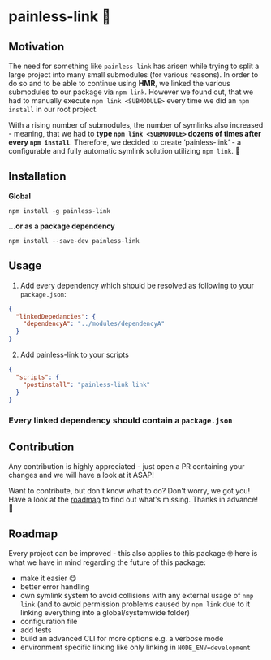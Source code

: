 # painless-link 🤩

## Motivation

The need for something like `painless-link` has arisen while trying to split a large project into many small submodules (for various reasons).
In order to do so and to be able to continue using __HMR__, we linked the various submodules to our package via `npm link`.
However we found out, that we had to manually execute `npm link <SUBMODULE>` every time we did an `npm install` in our root project.

With a rising number of submodules, the number of symlinks also increased - meaning, that we had to __type `npm link <SUBMODULE>` dozens of times after every `npm install`__.
Therefore, we decided to create ‘painless-link’ - a configurable and fully automatic symlink solution utilizing `npm link`. 🤩




## Installation

**Global**

`npm install -g painless-link`

**...or as a package dependency**

`npm install --save-dev painless-link`

## Usage

1. Add every dependency which should be resolved as following to your `package.json`:

```json
{
  "linkedDepedancies": {
    "dependencyA": "../modules/dependencyA"
  }
}
```

2. Add painless-link to your scripts

```json
{
  "scripts": {
    "postinstall": "painless-link link"
  }
}
```

### Every linked dependency should contain a `package.json`




## Contribution

Any contribution is highly appreciated - just open a PR containing your changes and we will have a look at it ASAP!

Want to contribute, but don't know what to do? Don't worry, we got you! Have a look at the [roadmap](#roadmap) to find out what's missing. Thanks in advance! 🤩

## Roadmap

Every project can be improved - this also applies to this package 🤓 here is what we have in mind regarding the future of this package:
  - make it easier 😋
  - better error handling
  - own symlink system to avoid collisions with any external usage of `nmp link` (and to avoid permission problems caused by `npm link` due to it linking everything into a global/systemwide folder)
  - configuration file
  - add tests
  - build an advanced CLI for more options e.g. a verbose mode
  - environment specific linking like only linking in `NODE_ENV=development`
